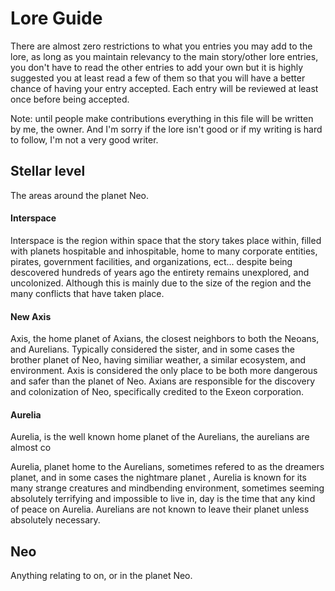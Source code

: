 # Lore Guide
There are almost zero restrictions to what you entries you may add to the lore, as long as you maintain relevancy to the main story/other lore entries, you don't have to read the other entries to add your own but it is highly suggested you at least read a few of them so that you will have a better chance of having your entry accepted.  Each entry will be reviewed at least once before being accepted. 


Note: until people make contributions everything in this file will be written by me, the owner. And I'm sorry if the lore isn't good or if my writing is hard to follow, I'm not a very good writer. 

## Stellar level 
The areas around the planet Neo. 
#### Interspace
Interspace is the region within space that the story takes place within, filled with planets hospitable and inhospitable, home to many corporate entities, pirates, government facilities, and organizations, ect... despite being descovered hundreds of years ago the entirety remains unexplored, and uncolonized. Although this is mainly due to the size of the region and the many conflicts that have taken place. 

#### New Axis
Axis, the home planet of Axians, the closest neighbors to both the Neoans, and Aurelians. Typically considered the sister, and in some cases the brother planet of Neo, having similiar weather, a similar ecosystem, and environment. Axis is considered the only place to be both more dangerous and safer than the planet of Neo. Axians are responsible for the discovery and colonization of Neo, specifically credited to the Exeon corporation.

#### Aurelia
Aurelia, is the well known home planet of the Aurelians, the aurelians are almost co

Aurelia, planet home to the Aurelians, sometimes refered to as the dreamers planet, and in some cases the nightmare planet , Aurelia is known for its many strange creatures and mindbending environment, sometimes seeming absolutely terrifying and impossible to live in, day is the time that any kind of peace on Aurelia. Aurelians are not known to leave their planet unless absolutely necessary.








## Neo
Anything relating to on, or in the planet Neo. 
